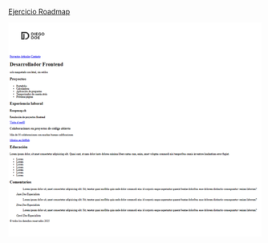 

 [Ejercicio Roadmap]([https://roadmap.sh/projects/basic-html-website](https://roadmap.sh/projects/basic-html-website))    

  ![Imagen de captura resultado](capture.png)








